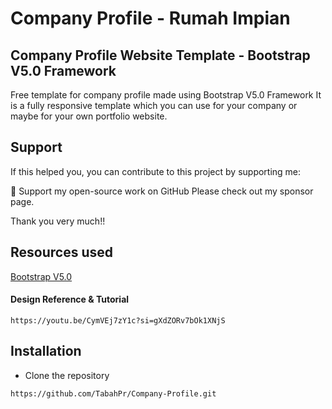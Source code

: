 # Company Profile - Rumah Impian

## Company Profile Website Template - Bootstrap V5.0 Framework
Free template for company profile made using Bootstrap V5.0 Framework It is a fully responsive template which you can use for your company or maybe for your own portfolio website.

## Support
If this helped you, you can contribute to this project by supporting me:

💜 Support my open-source work on GitHub
Please check out my sponsor page.


Thank you very much!!

## Resources used
[Bootstrap V5.0](https://getbootstrap.com/)

#### Design Reference & Tutorial
```
https://youtu.be/CymVEj7zY1c?si=gXdZORv7bOk1XNjS
```

## Installation
- Clone the repository
```
https://github.com/TabahPr/Company-Profile.git
```


